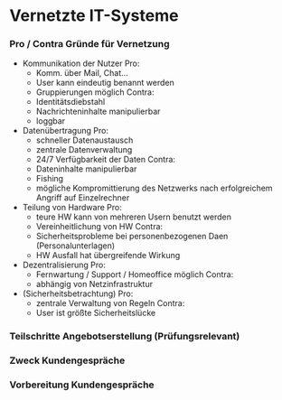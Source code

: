 # Vernetzte IT-Systeme

### Pro / Contra Gründe für Vernetzung
- Kommunikation der Nutzer
	Pro:
	- Komm. über Mail, Chat...
	- User kann eindeutig benannt werden
	- Gruppierungen möglich
	Contra:
	- Identitätsdiebstahl
	- Nachrichteninhalte manipulierbar
	- loggbar
- Datenübertragung
	Pro:
	- schneller Datenaustausch
	- zentrale Datenverwaltung
	- 24/7 Verfügbarkeit der Daten
	Contra:
	- Dateninhalte manipulierbar
	- Fishing
	- mögliche Kompromittierung des Netzwerks nach erfolgreichem Angriff auf Einzelrechner
- Teilung von Hardware
	Pro:
	- teure HW kann von mehreren Usern benutzt werden
	- Vereinheitlichung von HW
	Contra:
	- Sicherheitsprobleme bei personenbezogenen Daen (Personalunterlagen)
	- HW Ausfall hat übergreifende Wirkung
- Dezentralisierung
	Pro:
	- Fernwartung / Support / Homeoffice möglich
	Contra:
	- abhängig von Netzinfrastruktur
- (Sicherheitsbetrachtung)
	Pro:
	- zentrale Verwaltung von Regeln
	Contra:
	- User ist größte Sicherheitslücke

### Teilschritte Angebotserstellung (Prüfungsrelevant)

### Zweck Kundengespräche

### Vorbereitung Kundengespräche
